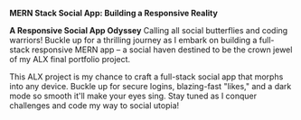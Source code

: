 **MERN Stack Social App: Building a Responsive Reality**

**A Responsive Social App Odyssey**
Calling all social butterflies and coding warriors! Buckle up for a thrilling journey as I embark on building a full-stack responsive MERN app – a social haven destined to be the crown jewel of my ALX final portfolio project.


This ALX project is my chance to craft a full-stack social app that morphs into any device. Buckle up for secure logins, blazing-fast "likes," and a dark mode so smooth it'll make your eyes sing. Stay tuned as I conquer challenges and code my way to social utopia!
